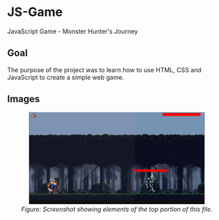 # JS-Game
JavaScript Game - Monster Hunter's Journey

## Goal
The purpose of the project was to learn how to use HTML, CSS and JavaScript to create a simple web game.

## Images
<p align="center">
<img alt="First game screenshot" width="80%" src="https://github.com/Vtoshik/JS-Game/blob/main/screenshots/game1.png"><br>
<em>Figure: Screenshot showing elements of the top portion of this file.</em>
</p>
